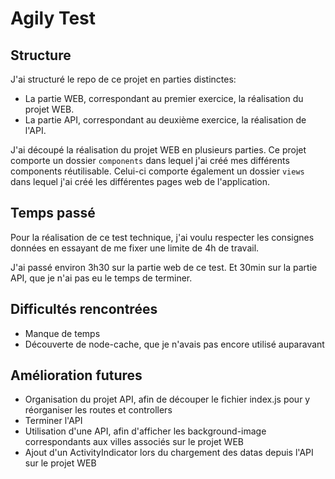 # Agily Test

## Structure

J'ai structuré le repo de ce projet en parties distinctes:
- La partie WEB, correspondant au premier exercice, la réalisation du projet WEB.
- La partie API, correspondant au deuxième exercice, la réalisation de l'API.

J'ai découpé la réalisation du projet WEB en plusieurs parties.
Ce projet comporte un dossier `components` dans lequel j'ai créé mes différents components réutilisable.
Celui-ci comporte également un dossier `views` dans lequel j'ai créé les différentes pages web de l'application.

## Temps passé

Pour la réalisation de ce test technique, j'ai voulu respecter les consignes données en essayant de me fixer une limite de 4h de travail.

J'ai passé environ 3h30 sur la partie web de ce test.
Et 30min sur la partie API, que je n'ai pas eu le temps de terminer.

## Difficultés rencontrées

- Manque de temps
- Découverte de node-cache, que je n'avais pas encore utilisé auparavant

## Amélioration futures

- Organisation du projet API, afin de découper le fichier index.js pour y réorganiser les routes et controllers
- Terminer l'API
- Utilisation d'une API, afin d'afficher les background-image correspondants aux villes associés sur le projet WEB
- Ajout d'un ActivityIndicator lors du chargement des datas depuis l'API sur le projet WEB
